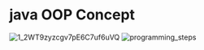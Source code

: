 # java OOP Concept
![1_2WT9zyzcgv7pE6C7uf6uVQ](https://user-images.githubusercontent.com/109952575/208123708-30df7283-b1d1-4b04-aaf5-9e19cc92f534.gif)    ![programming_steps](https://user-images.githubusercontent.com/109952575/208307547-beca519e-f35c-4be0-83da-79fc212417b0.gif)

